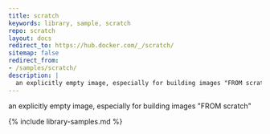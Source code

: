 ```yaml
---
title: scratch
keywords: library, sample, scratch
repo: scratch
layout: docs
redirect_to: https://hub.docker.com/_/scratch/
sitemap: false
redirect_from:
- /samples/scratch/
description: |
  an explicitly empty image, especially for building images "FROM scratch"
---
```


an explicitly empty image, especially for building images "FROM scratch"

{% include library-samples.md %}
